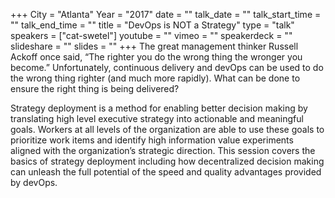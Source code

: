 +++
City = "Atlanta"
Year = "2017"
date = ""
talk_date = ""
talk_start_time = ""
talk_end_time = ""
title = "DevOps is NOT a Strategy"
type = "talk"
speakers = ["cat-swetel"]
youtube = ""
vimeo = ""
speakerdeck = ""
slideshare = ""
slides = ""
+++
The great management thinker Russell Ackoff once said, “The righter you do the wrong thing the wronger you become.” Unfortunately, continuous delivery and devOps can be used to do the wrong thing righter (and much more rapidly). What can be done to ensure the right thing is being delivered?

Strategy deployment is a method for enabling better decision making by translating high level executive strategy into actionable and meaningful goals. Workers at all levels of the organization are able to use these goals to prioritize work items and identify high information value experiments aligned with the organization’s strategic direction. This session covers the basics of strategy deployment including how decentralized decision making can unleash the full potential of the speed and quality advantages provided by devOps. 
